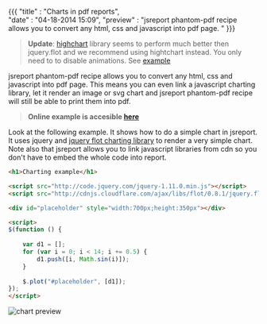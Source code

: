 ﻿{{{
    "title"    : "Charts in pdf reports",	
    "date"     : "04-18-2014 15:09",
	"preview"  : "jsreport phantom-pdf recipe allows you to convert any html, css and javascript into pdf page. "
}}}

>**Update**: [highchart](http://www.highcharts.com/) library seems to perform much better then jquery.flot and we recommend using hightchart instead. You only need to to disable animations. See [example](https://playground.jsreport.net/#playground/e77zeliQO/2)

jsreport phantom-pdf recipe allows you to convert any html, css and javascript into pdf page. This means you can even link a javascript charting library, let it render an image or svg chart and jsreport phantom-pdf recipe will still be able to print them into pdf.

>**Online example is accesible [here](https://playground.jsreport.net/#/playground/g1U3De6Ch/1)**

Look at the following example. It shows how to do a simple chart in jsreport. It uses jquery and [jquery flot charting library](http://www.flotcharts.org/) to render a very simple chart. Note also that jsreport allows you to link javascript libraries from cdn so you don't have to embed the whole code into report.

```html
<h1>Charting example</h1> 

<script src="http://code.jquery.com/jquery-1.11.0.min.js"></script>
<script src="http://cdnjs.cloudflare.com/ajax/libs/flot/0.8.1/jquery.flot.min.js"></script>

<div id="placeholder" style="width:700px;height:350px"></div>

<script>
$(function () {   
  
    var d1 = [];
    for (var i = 0; i < 14; i += 0.5) {
        d1.push([i, Math.sin(i)]);
    }
  
    $.plot("#placeholder", [d1]); 
});
</script>
```

![chart preview](http://jsreport.net/img/blog/chart.png)